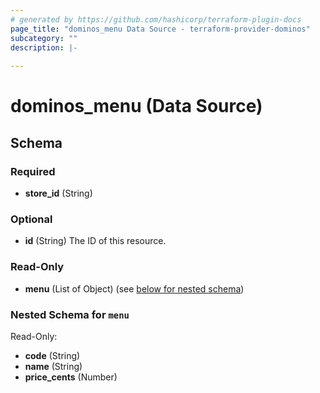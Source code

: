 ```yaml
---
# generated by https://github.com/hashicorp/terraform-plugin-docs
page_title: "dominos_menu Data Source - terraform-provider-dominos"
subcategory: ""
description: |-
  
---
```


# dominos_menu (Data Source)





<!-- schema generated by tfplugindocs -->
## Schema

### Required

- **store_id** (String)

### Optional

- **id** (String) The ID of this resource.

### Read-Only

- **menu** (List of Object) (see [below for nested schema](#nestedatt--menu))

<a id="nestedatt--menu"></a>
### Nested Schema for `menu`

Read-Only:

- **code** (String)
- **name** (String)
- **price_cents** (Number)


